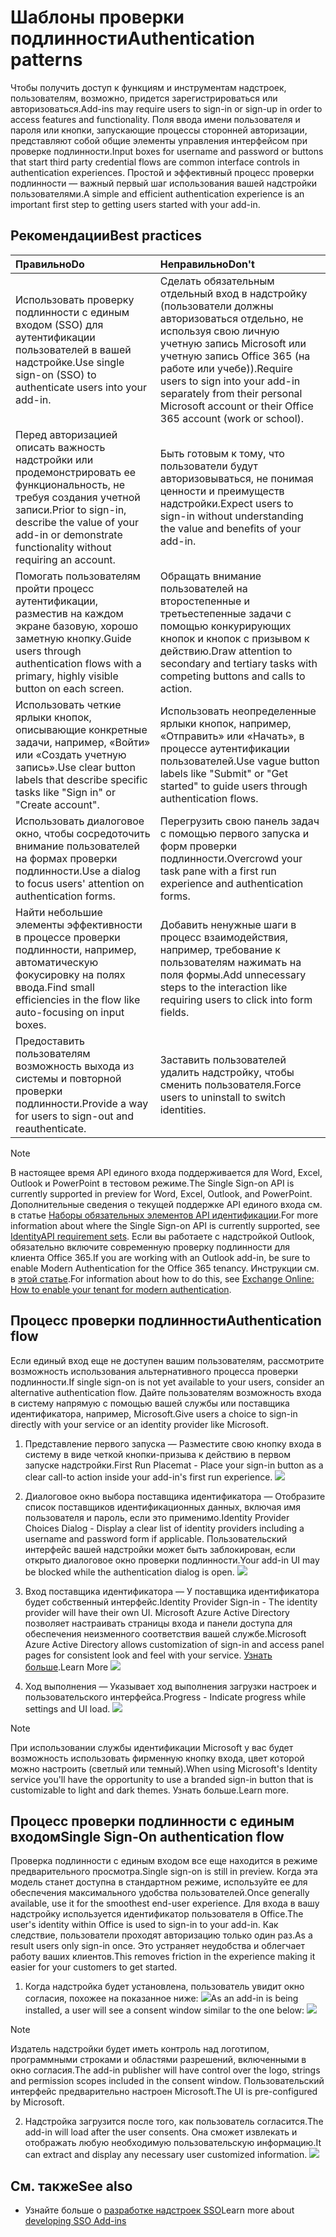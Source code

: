 # <a name="authentication-patterns"></a><span data-ttu-id="f14aa-101">Шаблоны проверки подлинности</span><span class="sxs-lookup"><span data-stu-id="f14aa-101">Authentication patterns</span></span>

<span data-ttu-id="f14aa-102">Чтобы получить доступ к функциям и инструментам надстроек, пользователям, возможно, придется зарегистрироваться или авторизоваться.</span><span class="sxs-lookup"><span data-stu-id="f14aa-102">Add-ins may require users to sign-in or sign-up in order to access features and functionality.</span></span> <span data-ttu-id="f14aa-103">Поля ввода имени пользователя и пароля или кнопки, запускающие процессы сторонней авторизации, представляют собой общие элементы управления интерфейсом при проверке подлинности.</span><span class="sxs-lookup"><span data-stu-id="f14aa-103">Input boxes for username and password or buttons that start third party credential flows are common interface controls in authentication experiences.</span></span> <span data-ttu-id="f14aa-104">Простой и эффективный процесс проверки подлинности — важный первый шаг использования вашей надстройки пользователями.</span><span class="sxs-lookup"><span data-stu-id="f14aa-104">A simple and efficient authentication experience is an important first step to getting users started with your add-in.</span></span>

## <a name="best-practices"></a><span data-ttu-id="f14aa-105">Рекомендации</span><span class="sxs-lookup"><span data-stu-id="f14aa-105">Best practices</span></span>

|<span data-ttu-id="f14aa-106">Правильно</span><span class="sxs-lookup"><span data-stu-id="f14aa-106">Do</span></span>|<span data-ttu-id="f14aa-107">Неправильно</span><span class="sxs-lookup"><span data-stu-id="f14aa-107">Don't</span></span>|
|:----|:----|
|<span data-ttu-id="f14aa-108">Использовать проверку подлинности с единым входом (SSO) для аутентификации пользователей в вашей надстройке.</span><span class="sxs-lookup"><span data-stu-id="f14aa-108">Use single sign-on (SSO) to authenticate users into your add-in.</span></span>|<span data-ttu-id="f14aa-109">Сделать обязательным отдельный вход в надстройку (пользователи должны авторизоваться отдельно, не используя свою личную учетную запись Microsoft или учетную запись Office 365 (на работе или учебе)).</span><span class="sxs-lookup"><span data-stu-id="f14aa-109">Require users to sign into your add-in separately from their personal Microsoft account or their Office 365 account (work or school).</span></span>|
|<span data-ttu-id="f14aa-110">Перед авторизацией описать важность надстройки или продемонстрировать ее функциональность, не требуя создания учетной записи.</span><span class="sxs-lookup"><span data-stu-id="f14aa-110">Prior to sign-in, describe the value of your add-in or demonstrate functionality without requiring an account.</span></span> |<span data-ttu-id="f14aa-111">Быть готовым к тому, что пользователи будут авторизовываться, не понимая ценности и преимуществ надстройки.</span><span class="sxs-lookup"><span data-stu-id="f14aa-111">Expect users to sign-in without understanding the value and benefits of your add-in.</span></span>|
|<span data-ttu-id="f14aa-112">Помогать пользователям пройти процесс аутентификации, разместив на каждом экране базовую, хорошо заметную кнопку.</span><span class="sxs-lookup"><span data-stu-id="f14aa-112">Guide users through authentication flows with a primary, highly visible button on each screen.</span></span> |<span data-ttu-id="f14aa-113">Обращать внимание пользователей на второстепенные и третьестепенные задачи с помощью конкурирующих кнопок и кнопок с призывом к действию.</span><span class="sxs-lookup"><span data-stu-id="f14aa-113">Draw attention to secondary and tertiary tasks with competing buttons and calls to action.</span></span>|
|<span data-ttu-id="f14aa-114">Использовать четкие ярлыки кнопок, описывающие конкретные задачи, например, «Войти» или «Создать учетную запись».</span><span class="sxs-lookup"><span data-stu-id="f14aa-114">Use clear button labels that describe specific tasks like "Sign in" or "Create account".</span></span>   |<span data-ttu-id="f14aa-115">Использовать неопределенные ярлыки кнопок, например, «Отправить» или «Начать», в процессе аутентификации пользователей.</span><span class="sxs-lookup"><span data-stu-id="f14aa-115">Use vague button labels like "Submit" or "Get started" to guide users through authentication flows.</span></span>|
|<span data-ttu-id="f14aa-116">Использовать диалоговое окно, чтобы сосредоточить внимание пользователей на формах проверки подлинности.</span><span class="sxs-lookup"><span data-stu-id="f14aa-116">Use a dialog to focus users' attention on authentication forms.</span></span>    |<span data-ttu-id="f14aa-117">Перегрузить свою панель задач с помощью первого запуска и форм проверки подлинности.</span><span class="sxs-lookup"><span data-stu-id="f14aa-117">Overcrowd your task pane with a first run experience and authentication forms.</span></span>|
|<span data-ttu-id="f14aa-118">Найти небольшие элементы эффективности в процессе проверки подлинности, например, автоматическую фокусировку на полях ввода.</span><span class="sxs-lookup"><span data-stu-id="f14aa-118">Find small efficiencies in the flow like auto-focusing on input boxes.</span></span> |<span data-ttu-id="f14aa-119">Добавить ненужные шаги в процесс взаимодействия, например, требование к пользователям нажимать на поля формы.</span><span class="sxs-lookup"><span data-stu-id="f14aa-119">Add unnecessary steps to the interaction like requiring users to click into form fields.</span></span>|
|<span data-ttu-id="f14aa-120">Предоставить пользователям возможность выхода из системы и повторной проверки подлинности.</span><span class="sxs-lookup"><span data-stu-id="f14aa-120">Provide a way for users to sign-out and reauthenticate.</span></span>    |<span data-ttu-id="f14aa-121">Заставить пользователей удалить надстройку, чтобы сменить пользователя.</span><span class="sxs-lookup"><span data-stu-id="f14aa-121">Force users to uninstall to switch identities.</span></span>|

> [!NOTE]
> <span data-ttu-id="f14aa-122">В настоящее время API единого входа поддерживается для Word, Excel, Outlook и PowerPoint в тестовом режиме.</span><span class="sxs-lookup"><span data-stu-id="f14aa-122">The Single Sign-on API is currently supported in preview for Word, Excel, Outlook, and PowerPoint.</span></span> <span data-ttu-id="f14aa-123">Дополнительные сведения о текущей поддержке API единого входа см. в статье [Наборы обязательных элементов API идентификации](https://dev.office.com/reference/add-ins/requirement-sets/identity-api-requirement-sets).</span><span class="sxs-lookup"><span data-stu-id="f14aa-123">For more information about where the Single Sign-on API is currently supported, see [IdentityAPI requirement sets](https://dev.office.com/reference/add-ins/requirement-sets/identity-api-requirement-sets).</span></span> <span data-ttu-id="f14aa-124">Если вы работаете с надстройкой Outlook, обязательно включите современную проверку подлинности для клиента Office 365.</span><span class="sxs-lookup"><span data-stu-id="f14aa-124">If you are working with an Outlook add-in, be sure to enable Modern Authentication for the Office 365 tenancy.</span></span> <span data-ttu-id="f14aa-125">Инструкции см. в [этой статье](https://social.technet.microsoft.com/wiki/contents/articles/32711.exchange-online-how-to-enable-your-tenant-for-modern-authentication.aspx).</span><span class="sxs-lookup"><span data-stu-id="f14aa-125">For information about how to do this, see [Exchange Online: How to enable your tenant for modern authentication](https://social.technet.microsoft.com/wiki/contents/articles/32711.exchange-online-how-to-enable-your-tenant-for-modern-authentication.aspx).</span></span>


## <a name="authentication-flow"></a><span data-ttu-id="f14aa-126">Процесс проверки подлинности</span><span class="sxs-lookup"><span data-stu-id="f14aa-126">Authentication flow</span></span>
<span data-ttu-id="f14aa-127">Если единый вход еще не доступен вашим пользователям, рассмотрите возможность использования альтернативного процесса проверки подлинности.</span><span class="sxs-lookup"><span data-stu-id="f14aa-127">If single sign-on is not yet available to your users, consider an alternative authentication flow.</span></span> <span data-ttu-id="f14aa-128">Дайте пользователям возможность входа в систему напрямую с помощью вашей службы или поставщика идентификатора, например, Microsoft.</span><span class="sxs-lookup"><span data-stu-id="f14aa-128">Give users a choice to sign-in directly with your service or an identity provider like Microsoft.</span></span>

1. <span data-ttu-id="f14aa-129">Представление первого запуска — Разместите свою кнопку входа в систему в виде четкой кнопки-призыва к действию в первом запуске надстройки.</span><span class="sxs-lookup"><span data-stu-id="f14aa-129">First Run Placemat - Place your sign-in button as a clear call-to action inside your add-in's first run experience.</span></span>
![](../images/add-in-fre-value-placemat.png)

2. <span data-ttu-id="f14aa-130">Диалоговое окно выбора поставщика идентификатора — Отобразите список поставщиков идентификационных данных, включая имя пользователя и пароль, если это применимо.</span><span class="sxs-lookup"><span data-stu-id="f14aa-130">Identity Provider Choices Dialog - Display a clear list of identity providers including a username and password form if applicable.</span></span> <span data-ttu-id="f14aa-131">Пользовательский интерфейс вашей надстройки может быть заблокирован, если открыто диалоговое окно проверки подлинности.</span><span class="sxs-lookup"><span data-stu-id="f14aa-131">Your add-in UI may be blocked while the authentication dialog is open.</span></span>
![](../images/add-in-auth-choices-dialog.png)



3. <span data-ttu-id="f14aa-132">Вход поставщика идентификатора — У поставщика идентификатора будет собственный интерфейс.</span><span class="sxs-lookup"><span data-stu-id="f14aa-132">Identity Provider Sign-in - The identity provider will have their own UI.</span></span> <span data-ttu-id="f14aa-133">Microsoft Azure Active Directory позволяет настраивать страницы входа и панели доступа для обеспечения неизменного соответствия вашей службе.</span><span class="sxs-lookup"><span data-stu-id="f14aa-133">Microsoft Azure Active Directory allows customization of sign-in and access panel pages for consistent look and feel with your service.</span></span> <span data-ttu-id="f14aa-134">[Узнать больше](https://docs.microsoft.com/en-us/azure/active-directory/fundamentals/customize-branding).</span><span class="sxs-lookup"><span data-stu-id="f14aa-134">Learn More</span></span>
![](../images/add-in-auth-identity-sign-in.png)

4. <span data-ttu-id="f14aa-135">Ход выполнения — Указывает ход выполнения загрузки настроек и пользовательского интерфейса.</span><span class="sxs-lookup"><span data-stu-id="f14aa-135">Progress - Indicate progress while settings and UI load.</span></span>
![](../images/add-in-auth-modal-interstitial.png)

> [!NOTE] 
> <span data-ttu-id="f14aa-136">При использовании службы идентификации Microsoft у вас будет возможность использовать фирменную кнопку входа, цвет которой можно настроить (светлый или темный).</span><span class="sxs-lookup"><span data-stu-id="f14aa-136">When using Microsoft's Identity service you'll have the opportunity to use a branded sign-in button that is customizable to light and dark themes.</span></span> <span data-ttu-id="f14aa-137">Узнать больше.</span><span class="sxs-lookup"><span data-stu-id="f14aa-137">Learn more.</span></span>

## <a name="single-sign-on-authentication-flow"></a><span data-ttu-id="f14aa-138">Процесс проверки подлинности с единым входом</span><span class="sxs-lookup"><span data-stu-id="f14aa-138">Single Sign-On authentication flow</span></span>
<span data-ttu-id="f14aa-139">Проверка подлинности с единым входом все еще находится в режиме предварительного просмотра.</span><span class="sxs-lookup"><span data-stu-id="f14aa-139">Single sign-on is still in preview.</span></span> <span data-ttu-id="f14aa-140">Когда эта модель станет доступна в стандартном режиме, используйте ее для обеспечения максимального удобства пользователей.</span><span class="sxs-lookup"><span data-stu-id="f14aa-140">Once generally available, use it for the smoothest end-user experience.</span></span> <span data-ttu-id="f14aa-141">Для входа в вашу надстройку используется идентификатор пользователя в Office.</span><span class="sxs-lookup"><span data-stu-id="f14aa-141">The user's identity within Office is used to sign-in to your add-in.</span></span> <span data-ttu-id="f14aa-142">Как следствие, пользователи проходят авторизацию только один раз.</span><span class="sxs-lookup"><span data-stu-id="f14aa-142">As a result users only sign-in once.</span></span> <span data-ttu-id="f14aa-143">Это устраняет неудобства и облегчает работу ваших клиентов.</span><span class="sxs-lookup"><span data-stu-id="f14aa-143">This removes friction in the experience making it easier for your customers to get started.</span></span>

1. <span data-ttu-id="f14aa-144">Когда надстройка будет установлена, пользователь увидит окно согласия, похожее на показанное ниже: ![](../images/add-in-auth-SSO-consent-dialog.png)</span><span class="sxs-lookup"><span data-stu-id="f14aa-144">As an add-in is being installed, a user will see a consent window similar to the one below: ![](../images/add-in-auth-SSO-consent-dialog.png)</span></span>
> [!NOTE]
> <span data-ttu-id="f14aa-145">Издатель надстройки будет иметь контроль над логотипом, программными строками и областями разрешений, включенными в окно согласия.</span><span class="sxs-lookup"><span data-stu-id="f14aa-145">The add-in publisher will have control over the logo, strings and permission scopes included in the consent window.</span></span> <span data-ttu-id="f14aa-146">Пользовательский интерфейс предварительно настроен Microsoft.</span><span class="sxs-lookup"><span data-stu-id="f14aa-146">The UI is pre-configured by Microsoft.</span></span>

2. <span data-ttu-id="f14aa-147">Надстройка загрузится после того, как пользователь согласится.</span><span class="sxs-lookup"><span data-stu-id="f14aa-147">The add-in will load after the user consents.</span></span> <span data-ttu-id="f14aa-148">Она сможет извлекать и отображать любую необходимую пользовательскую информацию.</span><span class="sxs-lookup"><span data-stu-id="f14aa-148">It can extract and display any necessary user customized information.</span></span>
![](../images/add-in-ribbon.png)

## <a name="see-also"></a><span data-ttu-id="f14aa-149">См. также</span><span class="sxs-lookup"><span data-stu-id="f14aa-149">See also</span></span>
- <span data-ttu-id="f14aa-150">Узнайте больше о [разработке надстроек SSO](https://docs.microsoft.com/en-us/office/dev/add-ins/develop/sso-in-office-add-ins)</span><span class="sxs-lookup"><span data-stu-id="f14aa-150">Learn more about [developing SSO Add-ins](https://docs.microsoft.com/en-us/office/dev/add-ins/develop/sso-in-office-add-ins)</span></span>